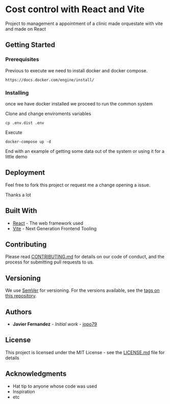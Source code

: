 # Cost control with React and Vite

Project to management a appointment of a clinic made orquestate with vite and made on React
## Getting Started


### Prerequisites

Previous to execute we need to install docker and docker compose.

```
https://docs.docker.com/engine/install/
```

### Installing

once we have docker installed we proceed to run the common system

Clone and change enviroments variables 

```
cp .env.dist .env
```

Execute

```
docker-compose up -d
```

End with an example of getting some data out of the system or using it for a little demo



## Deployment

Feel free to fork this project or request me a change opening a issue.

Thanks a lot
## Built With

* [React](https://es.react.dev/) - The web framework used
* [Vite](https://vitejs.dev/) - Next Generation Frontend Tooling


## Contributing

Please read [CONTRIBUTING.md](https://gist.github.com/PurpleBooth/b24679402957c63ec426) for details on our code of conduct, and the process for submitting pull requests to us.

## Versioning

We use [SemVer](http://semver.org/) for versioning. For the versions available, see the [tags on this repository](https://github.com/your/project/tags). 

## Authors

* **Javier Fernandez** - *Initial work* - [jopo79](https://github.com/jopo79)



## License

This project is licensed under the MIT License - see the [LICENSE.md](LICENSE.md) file for details

## Acknowledgments

* Hat tip to anyone whose code was used
* Inspiration
* etc
